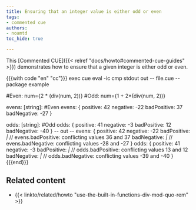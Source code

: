 ```yaml
---
title: Ensuring that an integer value is either odd or even
tags:
- commented cue
authors:
- noamtd
toc_hide: true

---
```


This [Commented CUE]({{< relref "docs/howto#commented-cue-guides" >}})
demonstrates how to ensure that a given integer is either odd or even.

{{{with code "en" "cc"}}}
exec cue eval -ic
cmp stdout out
-- file.cue --
package example

#Even: num={2 * (div(num, 2))}
#Odd:  num={1 + 2*(div(num, 2))}

evens: [string]: #Even
evens: {
	positive:    42
	negative:    -22
	badPositive: 37
	badNegative: -27
}

odds: [string]: #Odd
odds: {
	positive:    41
	negative:    -3
	badPositive: 12
	badNegative: -40
}
-- out --
evens: {
    positive:    42
    negative:    -22
    badPositive: _|_ // evens.badPositive: conflicting values 36 and 37
    badNegative: _|_ // evens.badNegative: conflicting values -28 and -27
}
odds: {
    positive:    41
    negative:    -3
    badPositive: _|_ // odds.badPositive: conflicting values 13 and 12
    badNegative: _|_ // odds.badNegative: conflicting values -39 and -40
}
{{{end}}}

## Related content

* {{< linkto/related/howto "use-the-built-in-functions-div-mod-quo-rem" >}}
